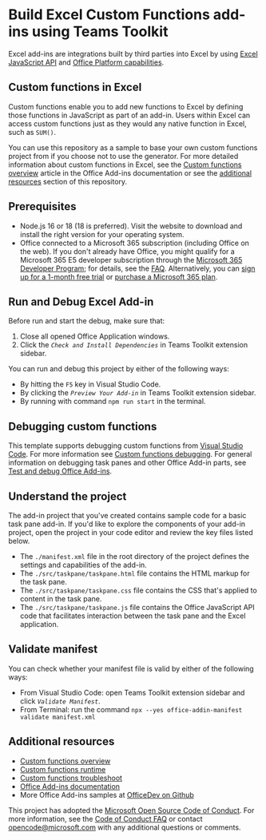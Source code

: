 # Build Excel Custom Functions add-ins using Teams Toolkit

Excel add-ins are integrations built by third parties into Excel by using [Excel JavaScript API](https://learn.microsoft.com/en-us/office/dev/add-ins/reference/overview/excel-add-ins-reference-overview) and [Office Platform capabilities](https://learn.microsoft.com/en-us/office/dev/add-ins/overview/office-add-ins).

## Custom functions in Excel

Custom functions enable you to add new functions to Excel by defining those functions in JavaScript as part of an add-in. Users within Excel can access custom functions just as they would any native function in Excel, such as `SUM()`.  

You can use this repository as a sample to base your own custom functions project from if you choose not to use the generator. For more detailed information about custom functions in Excel, see the [Custom functions overview](https://learn.microsoft.com/office/dev/add-ins/excel/custom-functions-overview) article in the Office Add-ins documentation or see the [additional resources](#additional-resources) section of this repository.


## Prerequisites

- Node.js 16 or 18 (18 is preferred). Visit the  website to download and install the right version for your operating system.
- Office connected to a Microsoft 365 subscription (including Office on the web). If you don't already have Office, you might qualify for a Microsoft 365 E5 developer subscription through the [Microsoft 365 Developer Program](https://developer.microsoft.com/en-us/microsoft-365/dev-program); for details, see the [FAQ](https://learn.microsoft.com/en-us/office/developer-program/microsoft-365-developer-program-faq#who-qualifies-for-a-microsoft-365-e5-developer-subscription-). Alternatively, you can [sign up for a 1-month free trial](https://www.microsoft.com/en-us/microsoft-365/try?rtc=1) or [purchase a Microsoft 365 plan](https://www.microsoft.com/en-us/microsoft-365/buy/compare-all-microsoft-365-products).

## Run and Debug Excel Add-in

Before run and start the debug, make sure that:
1. Close all opened Office Application windows.
2. Click the *`Check and Install Dependencies`* in Teams Toolkit extension sidebar.

You can run and debug this project by either of the following ways:

- By hitting the `F5` key in Visual Studio Code.
- By clicking the *`Preview Your Add-in`* in Teams Toolkit extension sidebar.
- By running with command `npm run start` in the terminal.

## Debugging custom functions

This template supports debugging custom functions from [Visual Studio Code](https://code.visualstudio.com/). For more information see [Custom functions debugging](https://aka.ms/custom-functions-debug). For general information on debugging task panes and other Office Add-in parts, see [Test and debug Office Add-ins](https://learn.microsoft.com/office/dev/add-ins/testing/test-debug-office-add-ins).

## Understand the project

The add-in project that you've created contains sample code for a basic task pane add-in. If you'd like to explore the components of your add-in project, open the project in your code editor and review the key files listed below. 

- The `./manifest.xml` file in the root directory of the project defines the settings and capabilities of the add-in.
- The `./src/taskpane/taskpane.html` file contains the HTML markup for the task pane.
- The `./src/taskpane/taskpane.css` file contains the CSS that's applied to content in the task pane.
- The `./src/taskpane/taskpane.js` file contains the Office JavaScript API code that facilitates interaction between the task pane and the Excel application.

## Validate manifest

You can check whether your manifest file is valid by either of the following ways:

- From Visual Studio Code: open Teams Toolkit extension sidebar and click *`Validate Manifest`*.
- From Terminal: run the command `npx --yes office-addin-manifest validate manifest.xml`

## Additional resources

- [Custom functions overview](https://learn.microsoft.com/office/dev/add-ins/excel/custom-functions-overview)
- [Custom functions runtime](https://learn.microsoft.com/office/dev/add-ins/excel/custom-functions-runtime)
- [Custom functions troubleshoot](https://learn.microsoft.com/en-us/office/dev/add-ins/excel/custom-functions-troubleshooting)
- [Office Add-ins documentation](https://learn.microsoft.com/office/dev/add-ins/overview/office-add-ins)
- More Office Add-ins samples at [OfficeDev on Github](https://github.com/officedev)

This project has adopted the [Microsoft Open Source Code of Conduct](https://opensource.microsoft.com/codeofconduct/). For more information, see the [Code of Conduct FAQ](https://opensource.microsoft.com/codeofconduct/faq/) or contact [opencode@microsoft.com](mailto:opencode@microsoft.com) with any additional questions or comments.
